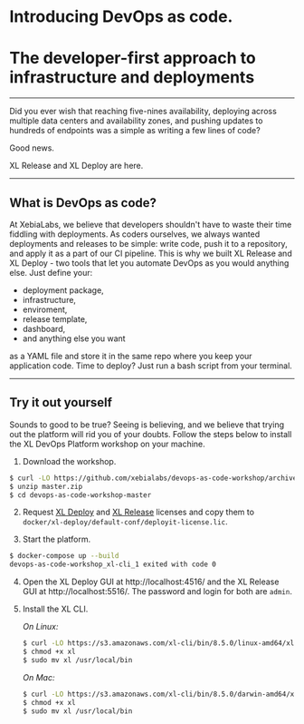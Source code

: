 # Introducing DevOps as code.
# The developer-first approach to infrastructure and deployments
___

Did you ever wish that reaching five-nines availability, deploying across multiple data centers and availability zones, and pushing updates to hundreds of endpoints was a simple as writing a few lines of code?

Good news.

XL Release and XL Deploy are here.

___

## What is DevOps as code?
At XebiaLabs, we believe that developers shouldn't have to waste their time fiddling with deployments. As coders ourselves, we always wanted deployments and releases to be simple: write code, push it to a repository, and apply it as a part of our CI pipeline. This is why we built XL Release and XL Deploy - two tools that let you automate DevOps as you would anything else. Just define your:
* deployment package,
* infrastructure,
* enviroment,
* release template,
* dashboard,
* and anything else you want

as a YAML file and store it in the same repo where you keep your application code. Time to deploy? Just run a bash script from your terminal.

___

## Try it out yourself
Sounds to good to be true? Seeing is believing, and we believe that trying out the platform will rid you of your doubts. Follow the steps below to install the XL DevOps Platform workshop on your machine.

1. Download the workshop.

```bash
$ curl -LO https://github.com/xebialabs/devops-as-code-workshop/archive/master.zip
$ unzip master.zip
$ cd devops-as-code-workshop-master
```

2. Request [XL Deploy](https://xebialabs.com/products/xl-deploy/trial/) and [XL Release](https://xebialabs.com/products/xl-release/trial/) licenses and copy them to `docker/xl-deploy/default-conf/deployit-license.lic`. 

3. Start the platform.

```bash
$ docker-compose up --build
devops-as-code-workshop_xl-cli_1 exited with code 0
```

4. Open the XL Deploy GUI at http://localhost:4516/ and the XL Release GUI at http://localhost:5516/. The password and login for both are `admin`.

5. Install the XL CLI.

   *On Linux:*
   ```bash
   $ curl -LO https://s3.amazonaws.com/xl-cli/bin/8.5.0/linux-amd64/xl
   $ chmod +x xl
   $ sudo mv xl /usr/local/bin
   ```

   *On Mac:*
   ```bash
   $ curl -LO https://s3.amazonaws.com/xl-cli/bin/8.5.0/darwin-amd64/xl
   $ chmod +x xl
   $ sudo mv xl /usr/local/bin
   ```
